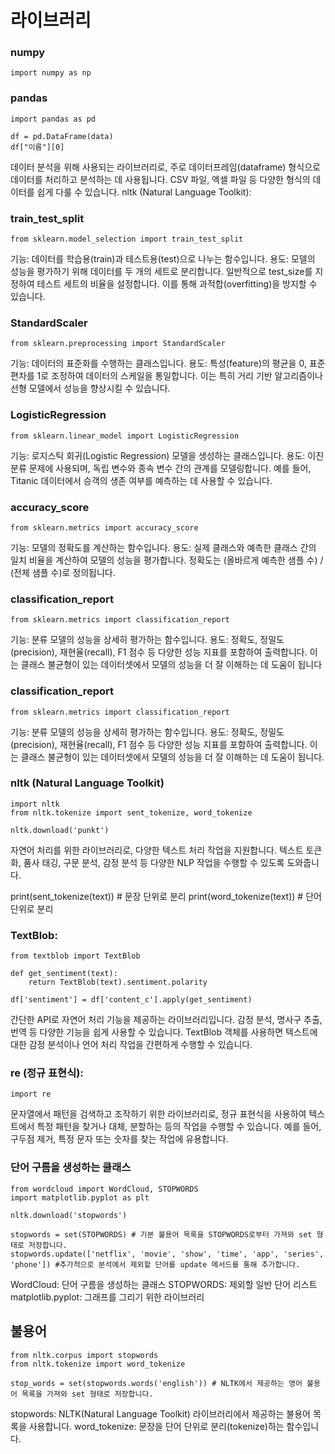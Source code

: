 라이브러리
=============

### numpy
```
import numpy as np
```

### pandas
```
import pandas as pd

df = pd.DataFrame(data)
df["이름"][0]
```

데이터 분석을 위해 사용되는 라이브러리로, 주로 데이터프레임(dataframe) 형식으로 데이터를 처리하고 분석하는 데 사용됩니다. CSV 파일, 엑셀 파일 등 다양한 형식의 데이터를 쉽게 다룰 수 있습니다.
nltk (Natural Language Toolkit):

### train_test_split
```
from sklearn.model_selection import train_test_split
```
기능: 데이터를 학습용(train)과 테스트용(test)으로 나누는 함수입니다.
용도: 모델의 성능을 평가하기 위해 데이터를 두 개의 세트로 분리합니다. 일반적으로 test_size를 지정하여 테스트 세트의 비율을 설정합니다. 이를 통해 과적합(overfitting)을 방지할 수 있습니다.


### StandardScaler
```
from sklearn.preprocessing import StandardScaler
```
기능: 데이터의 표준화를 수행하는 클래스입니다.
용도: 특성(feature)의 평균을 0, 표준편차를 1로 조정하여 데이터의 스케일을 통일합니다. 이는 특히 거리 기반 알고리즘이나 선형 모델에서 성능을 향상시킬 수 있습니다.


### LogisticRegression
```
from sklearn.linear_model import LogisticRegression
```
기능: 로지스틱 회귀(Logistic Regression) 모델을 생성하는 클래스입니다.
용도: 이진 분류 문제에 사용되며, 독립 변수와 종속 변수 간의 관계를 모델링합니다. 예를 들어, Titanic 데이터에서 승객의 생존 여부를 예측하는 데 사용할 수 있습니다.

### accuracy_score
```
from sklearn.metrics import accuracy_score
```
기능: 모델의 정확도를 계산하는 함수입니다.
용도: 실제 클래스와 예측한 클래스 간의 일치 비율을 계산하여 모델의 성능을 평가합니다. 정확도는 (올바르게 예측한 샘플 수) / (전체 샘플 수)로 정의됩니다.

### classification_report
```
from sklearn.metrics import classification_report
```
기능: 분류 모델의 성능을 상세히 평가하는 함수입니다.
용도: 정확도, 정밀도(precision), 재현율(recall), F1 점수 등 다양한 성능 지표를 포함하여 출력합니다. 이는 클래스 불균형이 있는 데이터셋에서 모델의 성능을 더 잘 이해하는 데 도움이 됩니다

### classification_report
```
from sklearn.metrics import classification_report
```
기능: 분류 모델의 성능을 상세히 평가하는 함수입니다.
용도: 정확도, 정밀도(precision), 재현율(recall), F1 점수 등 다양한 성능 지표를 포함하여 출력합니다. 이는 클래스 불균형이 있는 데이터셋에서 모델의 성능을 더 잘 이해하는 데 도움이 됩니다.


### nltk (Natural Language Toolkit)
```
import nltk
from nltk.tokenize import sent_tokenize, word_tokenize

nltk.download('punkt')
```
자연어 처리를 위한 라이브러리로, 다양한 텍스트 처리 작업을 지원합니다. 텍스트 토큰화, 품사 태깅, 구문 분석, 감정 분석 등 다양한 NLP 작업을 수행할 수 있도록 도와줍니다.


print(sent_tokenize(text))  # 문장 단위로 분리
print(word_tokenize(text))   # 단어 단위로 분리


### TextBlob:
```
from textblob import TextBlob

def get_sentiment(text):
    return TextBlob(text).sentiment.polarity

df['sentiment'] = df['content_c'].apply(get_sentiment)
```

간단한 API로 자연어 처리 기능을 제공하는 라이브러리입니다. 감정 분석, 명사구 추출, 번역 등 다양한 기능을 쉽게 사용할 수 있습니다. TextBlob 객체를 사용하면 텍스트에 대한 감정 분석이나 언어 처리 작업을 간편하게 수행할 수 있습니다.

### re (정규 표현식):
```
import re
```
문자열에서 패턴을 검색하고 조작하기 위한 라이브러리로, 정규 표현식을 사용하여 텍스트에서 특정 패턴을 찾거나 대체, 분할하는 등의 작업을 수행할 수 있습니다. 예를 들어, 구두점 제거, 특정 문자 또는 숫자를 찾는 작업에 유용합니다.

### 단어 구름을 생성하는 클래스
```
from wordcloud import WordCloud, STOPWORDS
import matplotlib.pyplot as plt

nltk.download('stopwords')

stopwords = set(STOPWORDS) # 기본 불용어 목록을 STOPWORDS로부터 가져와 set 형태로 저장합니다.
stopwords.update(['netflix', 'movie', 'show', 'time', 'app', 'series', 'phone']) #추가적으로 분석에서 제외할 단어를 update 메서드를 통해 추가합니다.
```
WordCloud: 단어 구름을 생성하는 클래스
STOPWORDS: 제외할 일반 단어 리스트
matplotlib.pyplot: 그래프를 그리기 위한 라이브러리

## 불용어
```
from nltk.corpus import stopwords 
from nltk.tokenize import word_tokenize 

stop_words = set(stopwords.words('english')) # NLTK에서 제공하는 영어 불용어 목록을 가져와 set 형태로 저장합니다. 

```
stopwords: NLTK(Natural Language Toolkit) 라이브러리에서 제공하는 불용어 목록을 사용합니다.
word_tokenize: 문장을 단어 단위로 분리(tokenize)하는 함수입니다.

